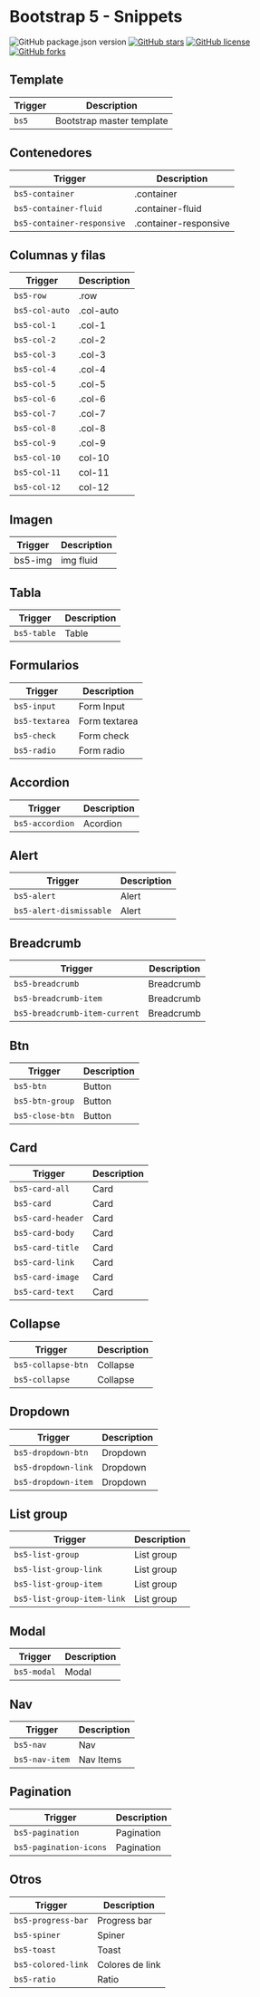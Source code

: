# Bootstrap 5 - Snippets

![GitHub package.json version](https://img.shields.io/github/package-json/v/pirulug/bootstrap5-snippets?style=for-the-badge)
[![GitHub stars](https://img.shields.io/github/stars/pirulug/bootstrap5-snippets?style=for-the-badge)](https://github.com/pirulug/bootstrap5-snippets/stargazers)
[![GitHub license](https://img.shields.io/github/license/pirulug/bootstrap5-snippets?style=for-the-badge)](https://github.com/pirulug/bootstrap5-snippets/blob/master/LICENSE)
[![GitHub forks](https://img.shields.io/github/forks/pirulug/bootstrap5-snippets?style=for-the-badge)](https://github.com/pirulug/bootstrap5-snippets/network)

## Template
|Trigger|Description|
|--|---|
|`bs5`|Bootstrap master template|

## Contenedores
|Trigger|Description|
|---|---|
|`bs5-container`|.container|
|`bs5-container-fluid`|.container-fluid|
|`bs5-container-responsive`|.container-responsive|

## Columnas y filas
|Trigger|Description|
|-|-|
|`bs5-row`|.row|
|`bs5-col-auto`|.col-auto|
|`bs5-col-1`|.col-1|
|`bs5-col-2`|.col-2|
|`bs5-col-3`|.col-3|
|`bs5-col-4`|.col-4|
|`bs5-col-5`|.col-5|
|`bs5-col-6`|.col-6|
|`bs5-col-7`|.col-7|
|`bs5-col-8`|.col-8|
|`bs5-col-9`|.col-9|
|`bs5-col-10`|col-10|
|`bs5-col-11`|col-11|
|`bs5-col-12`|col-12|

## Imagen
|Trigger|Description|
|-|-|
|bs5-img|img fluid|
## Tabla
|Trigger|Description|
|-|-|
|`bs5-table`| Table |

## Formularios
|Trigger|Description|
|-|-|
|`bs5-input`| Form Input |
|`bs5-textarea`| Form textarea |
|`bs5-check`| Form check |
|`bs5-radio`| Form radio |

## Accordion
|Trigger|Description|
|-|-|
|`bs5-accordion`| Acordion |

## Alert
|Trigger|Description|
|-|-|
|`bs5-alert`| Alert |
|`bs5-alert-dismissable`| Alert |

## Breadcrumb
|Trigger|Description|
|-|-|
|`bs5-breadcrumb`| Breadcrumb |
|`bs5-breadcrumb-item`| Breadcrumb |
|`bs5-breadcrumb-item-current`| Breadcrumb |

## Btn
|Trigger|Description|
|-|-|
|`bs5-btn`| Button |
|`bs5-btn-group`| Button |
|`bs5-close-btn`| Button |

## Card
|Trigger|Description|
|-|-|
|`bs5-card-all`| Card|
|`bs5-card`| Card|
|`bs5-card-header`| Card|
|`bs5-card-body`| Card|
|`bs5-card-title`| Card|
|`bs5-card-link`| Card|
|`bs5-card-image`| Card|
|`bs5-card-text`| Card|

## Collapse
|Trigger|Description|
|-|-|
|`bs5-collapse-btn`| Collapse |
|`bs5-collapse`| Collapse |

## Dropdown
|Trigger|Description|
|-|-|
|`bs5-dropdown-btn`| Dropdown |
|`bs5-dropdown-link`| Dropdown |
|`bs5-dropdown-item`| Dropdown |


## List group
|Trigger|Description|
|-|-|
|`bs5-list-group`| List group |
|`bs5-list-group-link`| List group |
|`bs5-list-group-item`| List group |
|`bs5-list-group-item-link`| List group |

## Modal
|Trigger|Description|
|-|-|
|`bs5-modal`| Modal |

## Nav
|Trigger|Description|
|-|-|
|`bs5-nav`| Nav |
|`bs5-nav-item`| Nav Items|

## Pagination
|Trigger|Description|
|-|-|
|`bs5-pagination`| Pagination |
|`bs5-pagination-icons`| Pagination |

## Otros
|Trigger|Description|
|-|-|
|`bs5-progress-bar`| Progress bar |
|`bs5-spiner`| Spiner |
|`bs5-toast`| Toast |
|`bs5-colored-link`| Colores de link |
|`bs5-ratio`| Ratio |
